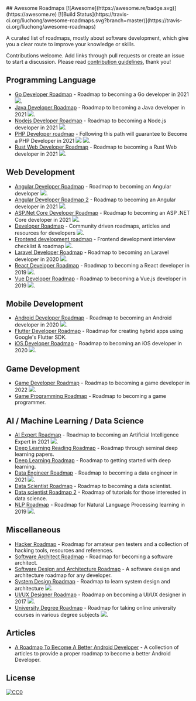 <div class="github-widget" data-repo="liuchong/awesome-roadmaps"></div>
<script async src="https://pagead2.googlesyndication.com/pagead/js/adsbygoogle.js"></script><ins class="adsbygoogle" style="display:block" data-ad-client="ca-pub-6890694312814945" data-ad-slot="5473692530" data-ad-format="auto"  data-full-width-responsive="true"></ins><script>(adsbygoogle = window.adsbygoogle || []).push({});</script>
## Awesome Roadmaps [![Awesome](https://awesome.re/badge.svg)](https://awesome.re) [![Build Status](https://travis-ci.org/liuchong/awesome-roadmaps.svg?branch=master)](https://travis-ci.org/liuchong/awesome-roadmaps)

A curated list of roadmaps, mostly about software development, which give you a clear route to improve your knowledge or skills.

Contributions welcome.
Add links through pull requests or create an issue to start a discussion.
Please read [contribution guidelines](https://github.com/liuchong/awesome-roadmaps/blob/master/contributing.md), thank you!



## Programming Language
- [Go Developer Roadmap](https://raw.githubusercontent.com/Alikhll/golang-developer-roadmap) - Roadmap to becoming a Go developer in 2021 [<img src="https://img.shields.io/badge/Roadmap-2021-green.svg">](https://raw.githubusercontent.com/Alikhll/golang-developer-roadmap).
- [Java Developer Roadmap](https://raw.githubusercontent.com/s4kibs4mi/java-developer-roadmap) - Roadmap to becoming a Java developer in 2021 [<img src="https://img.shields.io/badge/Roadmap-2021-green.svg">](https://raw.githubusercontent.com/s4kibs4mi/java-developer-roadmap).
- [Nodejs Developer Roadmap](https://raw.githubusercontent.com/aliyr/Nodejs-Developer-Roadmap) - Roadmap to becoming a Node.js developer in 2021 [<img src="https://img.shields.io/badge/Roadmap-2021-green.svg">](https://raw.githubusercontent.com/aliyr/Nodejs-Developer-Roadmap).
- [PHP Developer roadmap](https://raw.githubusercontent.com/thecodeholic/php-developer-roadmap) - Following this path will guarantee to Become a PHP Developer in 2021 [<img src="https://img.shields.io/badge/Roadmap-2021-green.svg">](https://raw.githubusercontent.com/thecodeholic/php-developer-roadmap) [<img src="https://img.shields.io/badge/YouTube-FF0000?logo=youtube">](https://raw.githubusercontent.com/thecodeholic/php-developer-roadmap).
- [Rust Web Developer Roadmap](https://raw.githubusercontent.com/anshulrgoyal/rust-web-developer-roadmap) - Roadmap to becoming a Rust Web developer in 2021 [<img src="https://img.shields.io/badge/Roadmap-2021-green.svg">](https://raw.githubusercontent.com/anshulrgoyal/rust-web-developer-roadmap).


## Web Development
- [Angular Developer Roadmap](https://raw.githubusercontent.com/sulco/angular-developer-roadmap) - Roadmap to becoming an Angular developer [<img src="https://img.shields.io/badge/Roadmap-2018-yellow.svg">](https://raw.githubusercontent.com/sulco/angular-developer-roadmap).
- [Angular Developer Roadmap 2](https://raw.githubusercontent.com/saifaustcse/angular-developer-roadmap) - Roadmap to becoming an Angular developer in 2021 [<img src="https://img.shields.io/badge/Roadmap-2021-green.svg">](https://raw.githubusercontent.com/saifaustcse/angular-developer-roadmap).
- [ASP.Net Core Developer Roadmap](https://raw.githubusercontent.com/MoienTajik/AspNetCore-Developer-Roadmap) - Roadmap to becoming an ASP .NET Core developer in 2021 [<img src="https://img.shields.io/badge/Roadmap-2021-green.svg">](https://raw.githubusercontent.com/MoienTajik/AspNetCore-Developer-Roadmap).
- [Developer Roadmap](https://raw.githubusercontent.com/kamranahmedse/developer-roadmap) - Community driven roadmaps, articles and resources for developers [<img src="https://img.shields.io/badge/Roadmap-2022-green.svg">](https://raw.githubusercontent.com/kamranahmedse/developer-roadmap).
- [Frontend development roadmap](https://raw.githubusercontent.com/sadanandpai/frontend-learning-kit/blob/main/2022_FE_roadmap.pdf) - Frontend development interview checklist & roadmap [<img src="https://img.shields.io/badge/Roadmap-2022-green.svg">](https://raw.githubusercontent.com/kamranahmedse/developer-roadmap/blob/main/2022_FE_roadmap.pdf).
- [Laravel Developer Roadmap](https://raw.githubusercontent.com/Hasnayeen/laravel-developer-roadmap) - Roadmap to becoming an Laravel developer in 2020 [<img src="https://img.shields.io/badge/Roadmap-2020-yellowgreen.svg">](https://raw.githubusercontent.com/Hasnayeen/laravel-developer-roadmap).
- [React Developer Roadmap](https://raw.githubusercontent.com/adam-golab/react-developer-roadmap) - Roadmap to becoming a React developer in 2019 [<img src="https://img.shields.io/badge/Roadmap-2019-yellowgreen.svg">](https://raw.githubusercontent.com/adam-golab/react-developer-roadmap).
- [Vue Developer Roadmap](https://raw.githubusercontent.com/flaviocopes/vue-developer-roadmap) - Roadmap to becoming a Vue.js developer in 2019 [<img src="https://img.shields.io/badge/Roadmap-2019-yellowgreen.svg">](https://raw.githubusercontent.com/flaviocopes/vue-developer-roadmap).

## Mobile Development
- [Android Developer Roadmap](https://raw.githubusercontent.com/anacoimbrag/android-developer-roadmap) - Roadmap to becoming an Android developer in 2020 [<img src="https://img.shields.io/badge/Roadmap-2020-yellowgreen.svg">](https://raw.githubusercontent.com/anacoimbrag/android-developer-roadmap).
- [Flutter Developer Roadmap](https://github.com/olexale/flutter_roadmap) - Roadmap for creating hybrid apps using Google's Flutter SDK.
- [iOS Developer Roadmap](https://raw.githubusercontent.com/BohdanOrlov/iOS-Developer-Roadmap) - Roadmap to becoming an iOS developer in 2020 [<img src="https://img.shields.io/badge/Roadmap-2020-yellowgreen.svg">](https://raw.githubusercontent.com/BohdanOrlov/iOS-Developer-Roadmap).

## Game Development
- [Game Developer Roadmap](https://raw.githubusercontent.com/utilForever/game-developer-roadmap) - Roadmap to becoming a game developer in 2022 [<img src="https://img.shields.io/badge/Roadmap-2022-green.svg">](https://raw.githubusercontent.com/utilForever/game-developer-roadmap).
- [Game Programming Roadmap](https://github.com/miloyip/game-programmer) - Roadmap to becoming a game programmer.

## AI / Machine Learning / Data Science
- [AI Expert Roadmap](https://raw.githubusercontent.com/AMAI-GmbH/AI-Expert-Roadmap) - Roadmap to becoming an Artificial Intelligence Expert in 2021 [<img src="https://img.shields.io/badge/Roadmap-2021-green.svg">](https://raw.githubusercontent.com/AMAI-GmbH/AI-Expert-Roadmap).
- [Deep Learning Reading Roadmap](https://github.com/floodsung/Deep-Learning-Papers-Reading-Roadmap) - Roadmap through seminal deep learning papers.
- [Deep Learning Roadmap](https://github.com/machinelearningmindset/deep-learning-roadmap) - Roadmap to getting started with deep learning.
- [Data Engineer Roadmap](https://raw.githubusercontent.com/datastacktv/data-engineer-roadmap) - Roadmap to becoming a data engineer in 2021 [<img src="https://img.shields.io/badge/Roadmap-2021-green.svg">](https://raw.githubusercontent.com/datastacktv/data-engineer-roadmap).
- [Data Scientist Roadmap](https://github.com/hasbrain/data-science-roadmap) - Roadmap to becoming a data scientist.
- [Data scientist Roadmap 2](https://github.com/MrMimic/data-scientist-roadmap) - Roadmap of tutorials for those interested in data science.
- [NLP Roadmap](https://raw.githubusercontent.com/graykode/nlp-roadmap) - Roadmap for Natural Language Processing learning in 2019 [<img src="https://img.shields.io/badge/Roadmap-2019-yellowgreen.svg">](https://raw.githubusercontent.com/graykode/nlp-roadmap).

## Miscellaneous
- [Hacker Roadmap](https://github.com/Sundowndev/hacker-roadmap) - Roadmap for amateur pen testers and a collection of hacking tools, resources and references.
- [Software Architect Roadmap](https://github.com/AlaaAttya/software-architect-roadmap) - Roadmap for becoming a software architect.
- [Software Design and Architecture Roadmap](https://github.com/stemmlerjs/software-design-and-architecture-roadmap) - A software design and architecture roadmap for any developer.
- [System Design Roadmap](https://raw.githubusercontent.com/mohsenshafiei/system-design-master-plan) - Roadmap to learn system design and architecture [<img src="https://img.shields.io/badge/Roadmap-2021-green.svg">](https://raw.githubusercontent.com/mohsenshafiei/system-design-master-plan).
- [UI/UX Designer Roadmap](https://raw.githubusercontent.com/togiberlin/ui-ux-designer-roadmap) - Roadmap on becoming a UI/UX designer in 2017 [<img src="https://img.shields.io/badge/Roadmap-2017-yellow.svg">](https://raw.githubusercontent.com/togiberlin/ui-ux-designer-roadmap).
- [University Degree Roadmap](https://raw.githubusercontent.com/nietsymerej/collecobrary) - Roadmap for taking online university courses in various degree subjects [<img src="https://img.shields.io/badge/Roadmap-2021-green.svg">](https://raw.githubusercontent.com/nietsymerej/collecobrary).

## Articles
- [A Roadmap To Become A Better Android Developer](https://medium.com/mindorks/a-roadmap-to-become-a-better-android-developer-3038cf7f8c8d) - A collection of articles to provide a proper roadmap to become a better Android Developer.

## License

[![CC0](http://mirrors.creativecommons.org/presskit/buttons/88x31/svg/cc-zero.svg)](https://creativecommons.org/publicdomain/zero/1.0/)